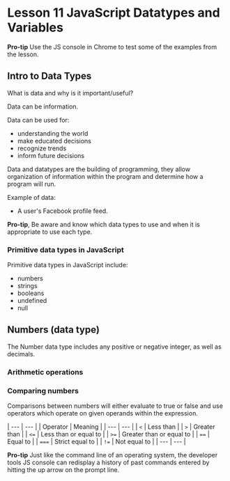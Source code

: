 
# Lesson 11 JavaScript Datatypes and Variables

**Pro-tip** Use the JS console in Chrome to test some of the examples from the lesson.

## Intro to Data Types

What is data and why is it important/useful?

Data can be information.

Data can be used for:

- understanding the world
- make educated decisions
- recognize trends
- inform future decisions

Data and datatypes are the building of programming, they allow organization of information within the program and determine how a program will run.

Example of data:

-  A user's Facebook profile feed.

**Pro-tip**, Be aware and know which data types to use and when it is appropriate to use each type.

### Primitive data types in JavaScript

Primitive data types in JavaScript include:

- numbers
- strings
- booleans
- undefined
- null


## Numbers (data type)

The Number data type includes any positive or negative integer, as well as decimals.

### Arithmetic operations

### Comparing numbers

Comparisons between numbers will either evaluate to true or false and use operators which operate on given operands within the expression.

| --- | --- |
| Operator | Meaning |
| --- | --- |
| `<` | Less than |
| `>` | Greater than |
| `<=` | Less than or equal to |
| `>=` | Greater than or equal to |
| `==` | Equal to |
| `===` | Strict equal to |
| `!=` | Not equal to |
| --- | --- |

**Pro-tip** Just like the command line of an operating system, the developer tools JS console can redisplay a history of past commands entered by hitting the up arrow on the prompt line.


